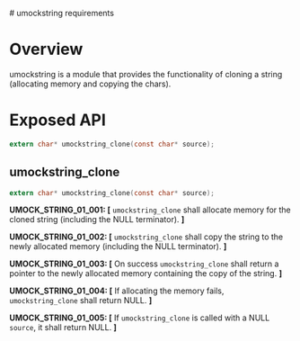 
﻿# umockstring requirements
 
# Overview

umockstring is a module that provides the functionality of cloning a string (allocating memory and copying the chars).

# Exposed API

```c
extern char* umockstring_clone(const char* source);
```

## umockstring_clone

```c
extern char* umockstring_clone(const char* source);
```

**UMOCK_STRING_01_001: [** `umockstring_clone` shall allocate memory for the cloned string (including the NULL terminator). **]**

**UMOCK_STRING_01_002: [** `umockstring_clone` shall copy the string to the newly allocated memory (including the NULL terminator). **]**

**UMOCK_STRING_01_003: [** On success `umockstring_clone` shall return a pointer to the newly allocated memory containing the copy of the string. **]**

**UMOCK_STRING_01_004: [** If allocating the memory fails, `umockstring_clone` shall return NULL. **]**

**UMOCK_STRING_01_005: [** If `umockstring_clone` is called with a NULL `source`, it shall return NULL. **]**
